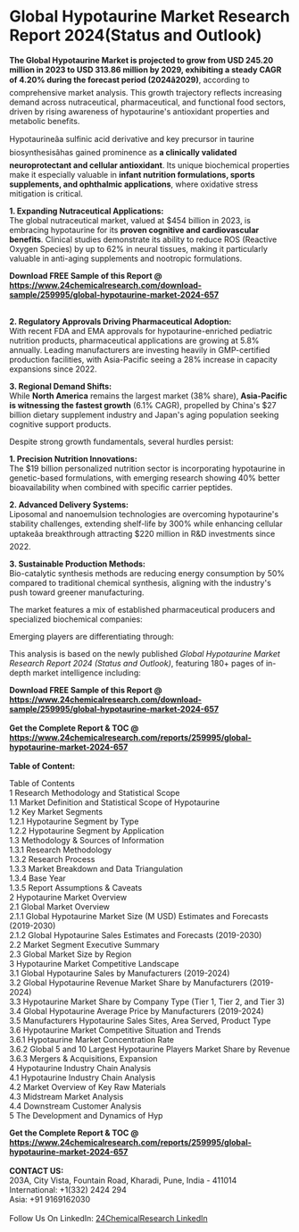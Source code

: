 <h1>Global Hypotaurine Market Research Report 2024(Status and Outlook)</h1><p><strong>The Global Hypotaurine Market is projected to grow from USD 245.20 million in 2023 to USD 313.86 million by 2029, exhibiting a steady CAGR of 4.20% during the forecast period (2024â2029)</strong>, according to comprehensive market analysis. This growth trajectory reflects increasing demand across nutraceutical, pharmaceutical, and functional food sectors, driven by rising awareness of hypotaurine's antioxidant properties and metabolic benefits.</p><p>Hypotaurineâa sulfinic acid derivative and key precursor in taurine biosynthesisâhas gained prominence as <strong>a clinically validated neuroprotectant and cellular antioxidant</strong>. Its unique biochemical properties make it especially valuable in <strong>infant nutrition formulations, sports supplements, and ophthalmic applications</strong>, where oxidative stress mitigation is critical.</p><p><strong>1. Expanding Nutraceutical Applications:</strong><br>
The global nutraceutical market, valued at $454 billion in 2023, is embracing hypotaurine for its <strong>proven cognitive and cardiovascular benefits</strong>. Clinical studies demonstrate its ability to reduce ROS (Reactive Oxygen Species) by up to 62% in neural tissues, making it particularly valuable in anti-aging supplements and nootropic formulations.</p><div><b>Download FREE Sample of this Report @ 
            <a href="https://www.24chemicalresearch.com/download-sample/259995/global-hypotaurine-market-2024-657">
            https://www.24chemicalresearch.com/download-sample/259995/global-hypotaurine-market-2024-657</a></b></div><br><p><strong>2. Regulatory Approvals Driving Pharmaceutical Adoption:</strong><br>
With recent FDA and EMA approvals for hypotaurine-enriched pediatric nutrition products, pharmaceutical applications are growing at 5.8% annually. Leading manufacturers are investing heavily in GMP-certified production facilities, with Asia-Pacific seeing a 28% increase in capacity expansions since 2022.</p><p><strong>3. Regional Demand Shifts:</strong><br>
While <strong>North America</strong> remains the largest market (38% share), <strong>Asia-Pacific is witnessing the fastest growth</strong> (6.1% CAGR), propelled by China's $27 billion dietary supplement industry and Japan's aging population seeking cognitive support products.</p><p>Despite strong growth fundamentals, several hurdles persist:</p><p><strong>1. Precision Nutrition Innovations:</strong><br>
The $19 billion personalized nutrition sector is incorporating hypotaurine in genetic-based formulations, with emerging research showing 40% better bioavailability when combined with specific carrier peptides.</p><p><strong>2. Advanced Delivery Systems:</strong><br>
Liposomal and nanoemulsion technologies are overcoming hypotaurine's stability challenges, extending shelf-life by 300% while enhancing cellular uptakeâa breakthrough attracting $220 million in R&amp;D investments since 2022.</p><p><strong>3. Sustainable Production Methods:</strong><br>
Bio-catalytic synthesis methods are reducing energy consumption by 50% compared to traditional chemical synthesis, aligning with the industry's push toward greener manufacturing.</p><p>The market features a mix of established pharmaceutical producers and specialized biochemical companies:</p><p>Emerging players are differentiating through:</p><p>This analysis is based on the newly published <em>Global Hypotaurine Market Research Report 2024 (Status and Outlook)</em>, featuring 180+ pages of in-depth market intelligence including:</p><div><b>Download FREE Sample of this Report @ 
            <a href="https://www.24chemicalresearch.com/download-sample/259995/global-hypotaurine-market-2024-657">
            https://www.24chemicalresearch.com/download-sample/259995/global-hypotaurine-market-2024-657</a></b></div><br><div><b>Get the Complete Report & TOC @ 
            <a href="https://www.24chemicalresearch.com/reports/259995/global-hypotaurine-market-2024-657">
            https://www.24chemicalresearch.com/reports/259995/global-hypotaurine-market-2024-657</a></b></div><br>
            <b>Table of Content:</b><p>Table of Contents<br />
1 Research Methodology and Statistical Scope<br />
1.1 Market Definition and Statistical Scope of Hypotaurine<br />
1.2 Key Market Segments<br />
1.2.1 Hypotaurine Segment by Type<br />
1.2.2 Hypotaurine Segment by Application<br />
1.3 Methodology & Sources of Information<br />
1.3.1 Research Methodology<br />
1.3.2 Research Process<br />
1.3.3 Market Breakdown and Data Triangulation<br />
1.3.4 Base Year<br />
1.3.5 Report Assumptions & Caveats<br />
2 Hypotaurine Market Overview<br />
2.1 Global Market Overview<br />
2.1.1 Global Hypotaurine Market Size (M USD) Estimates and Forecasts (2019-2030)<br />
2.1.2 Global Hypotaurine Sales Estimates and Forecasts (2019-2030)<br />
2.2 Market Segment Executive Summary<br />
2.3 Global Market Size by Region<br />
3 Hypotaurine Market Competitive Landscape<br />
3.1 Global Hypotaurine Sales by Manufacturers (2019-2024)<br />
3.2 Global Hypotaurine Revenue Market Share by Manufacturers (2019-2024)<br />
3.3 Hypotaurine Market Share by Company Type (Tier 1, Tier 2, and Tier 3)<br />
3.4 Global Hypotaurine Average Price by Manufacturers (2019-2024)<br />
3.5 Manufacturers Hypotaurine Sales Sites, Area Served, Product Type<br />
3.6 Hypotaurine Market Competitive Situation and Trends<br />
3.6.1 Hypotaurine Market Concentration Rate<br />
3.6.2 Global 5 and 10 Largest Hypotaurine Players Market Share by Revenue<br />
3.6.3 Mergers & Acquisitions, Expansion<br />
4 Hypotaurine Industry Chain Analysis<br />
4.1 Hypotaurine Industry Chain Analysis<br />
4.2 Market Overview of Key Raw Materials<br />
4.3 Midstream Market Analysis<br />
4.4 Downstream Customer Analysis<br />
5 The Development and Dynamics of Hyp</p><div><b>Get the Complete Report & TOC @ 
            <a href="https://www.24chemicalresearch.com/reports/259995/global-hypotaurine-market-2024-657">
            https://www.24chemicalresearch.com/reports/259995/global-hypotaurine-market-2024-657</a></b></div><br><b>CONTACT US:</b><br>
            203A, City Vista, Fountain Road, Kharadi, Pune, India - 411014<br>
            International: +1(332) 2424 294<br>
            Asia: +91 9169162030 <br><br>
            Follow Us On LinkedIn: <a href="https://www.linkedin.com/company/24chemicalresearch/">24ChemicalResearch LinkedIn</a>
